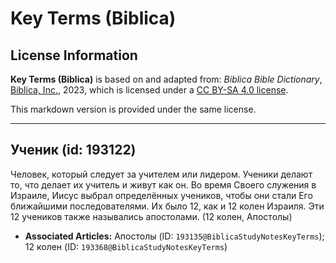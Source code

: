 # Key Terms (Biblica)

## License Information

**Key Terms (Biblica)** is based on and adapted from: _Biblica Bible Dictionary_, [Biblica, Inc.](https://www.biblica.com/), 2023, which is licensed under a [CC BY-SA 4.0 license](https://creativecommons.org/licenses/by-sa/4.0/legalcode.en).

This markdown version is provided under the same license.



--------------------------------

## Ученик (id: 193122)

Человек, который следует за учителем или лидером. Ученики делают то, что делает их учитель и живут как он. Во время Своего служения в Израиле, Иисус выбрал определённых учеников, чтобы они стали Его ближайшими последователями. Их было 12, как и 12 колен Израиля. Эти 12 учеников также назывались апостолами. (12 колен, Апостолы)

* **Associated Articles:** Апостолы (ID: `193135@BiblicaStudyNotesKeyTerms`); 12 колен  (ID: `193368@BiblicaStudyNotesKeyTerms`)

